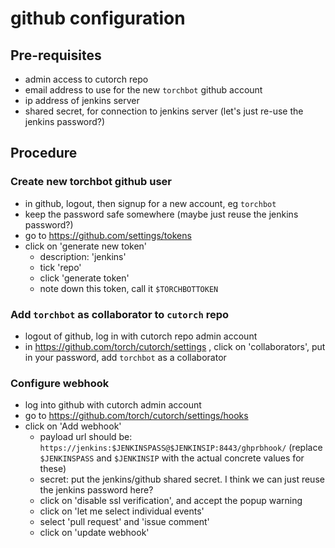 # github configuration

## Pre-requisites

- admin access to cutorch repo
- email address to use for the new `torchbot` github account
- ip address of jenkins server
- shared secret, for connection to jenkins server (let's just re-use the jenkins password?)

## Procedure

### Create new torchbot github user

- in github, logout, then signup for a new account, eg `torchbot`
- keep the password safe somewhere (maybe just reuse the jenkins password?)
- go to https://github.com/settings/tokens
- click on 'generate new token'
  - description: 'jenkins'
  - tick 'repo'
  - click 'generate token'
  - note down this token, call it `$TORCHBOTTOKEN`

### Add `torchbot` as collaborator to `cutorch` repo

- logout of github, log in with cutorch repo admin account
- in https://github.com/torch/cutorch/settings , click on 'collaborators', put in your password, add `torchbot` as a collaborator

### Configure webhook

- log into github with cutorch admin account
- go to https://github.com/torch/cutorch/settings/hooks
- click on 'Add webhook'
   - payload url should be: `https://jenkins:$JENKINSPASS@$JENKINSIP:8443/ghprbhook/`  (replace `$JENKINSPASS` and `$JENKINSIP` with the actual concrete values for these)
   - secret: put the jenkins/github shared secret.  I think we can just reuse the jenkins password here?
   - click on 'disable ssl verification', and accept the popup warning
   - click on 'let me select individual events'
   - select 'pull request' and 'issue comment'
   - click on 'update webhook'

